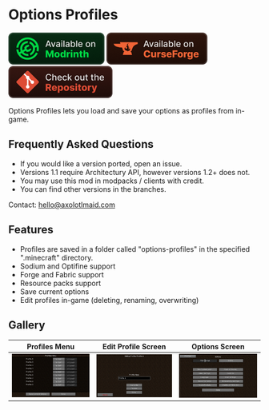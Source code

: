 # Options Profiles

[![Modrinth](https://github.com/intergrav/devins-badges/blob/v3/assets/cozy/available/modrinth_64h.png?raw=true)](https://modrinth.com/mod/options-profiles)
[![Curseforge](https://github.com/intergrav/devins-badges/blob/v3/assets/cozy/available/curseforge_64h.png?raw=true)](https://curseforge.com/minecraft/mc-mods/options-profiles)
[![GitHub](https://github.com/intergrav/devins-badges/blob/v3/assets/cozy/available/git_64h.png?raw=true)](https://github.com/AxolotlMaid/options-profiles)

Options Profiles lets you load and save your options as profiles from in-game.

## Frequently Asked Questions
- If you would like a version ported, open an issue.
- Versions 1.1 require Architectury API, however versions 1.2+ does not.
- You may use this mod in modpacks / clients with credit.
- You can find other versions in the branches.<br/>

Contact: hello@axolotlmaid.com


## Features
- Profiles are saved in a folder called "options-profiles" in the specified ".minecraft" directory.
- Sodium and Optifine support
- Forge and Fabric support
- Resource packs support
- Save current options
- Edit profiles in-game (deleting, renaming, overwriting)

## Gallery

Profiles Menu              | Edit Profile Screen       | Options Screen
:-------------------------:|:-------------------------:|:-------------------------:
<img src="gallery/profiles-menu.png" alt="profiles list" width="500"/> | <img src="gallery/edit-profile-screen.png" alt="edit profile screen" width="500"/> | <img src="gallery/options-screen.png" alt="options screen" width="500"/>
